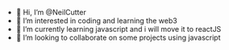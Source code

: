 - 👋 Hi, I’m @NeilCutter
- 👀 I’m interested in coding and learning the web3
- 🌱 I’m currently learning javascript and i will move it to reactJS
- 💞️ I’m looking to collaborate on some projects using javascript

<!---
NeilCutter/NeilCutter is a ✨ special ✨ repository because its `README.md` (this file) appears on your GitHub profile.
You can click the Preview link to take a look at your changes.
--->
